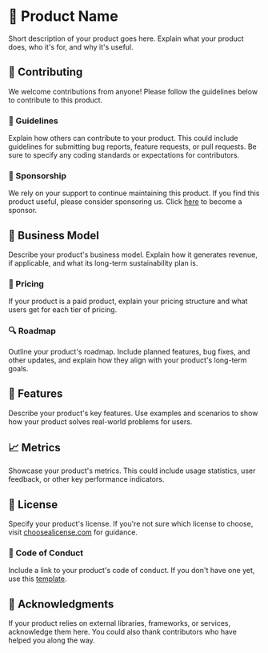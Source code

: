 # 🚀 Product Name

Short description of your product goes here. Explain what your product does, who it's for, and why it's useful.

## 🤝 Contributing

We welcome contributions from anyone! Please follow the guidelines below to contribute to this product.

### 📜 Guidelines

Explain how others can contribute to your product. This could include guidelines for submitting bug reports, feature requests, or pull requests. Be sure to specify any coding standards or expectations for contributors.

### 🎁 Sponsorship

We rely on your support to continue maintaining this product. If you find this product useful, please consider sponsoring us. Click [here](https://www.github.com/sponsor/yourusername) to become a sponsor.

## 💼 Business Model

Describe your product's business model. Explain how it generates revenue, if applicable, and what its long-term sustainability plan is.

### 💸 Pricing

If your product is a paid product, explain your pricing structure and what users get for each tier of pricing.

### 🔍 Roadmap

Outline your product's roadmap. Include planned features, bug fixes, and other updates, and explain how they align with your product's long-term goals.

## 🎉 Features

Describe your product's key features. Use examples and scenarios to show how your product solves real-world problems for users.

## 📈 Metrics

Showcase your product's metrics. This could include usage statistics, user feedback, or other key performance indicators.

## 📄 License

Specify your product's license. If you're not sure which license to choose, visit [choosealicense.com](https://choosealicense.com/) for guidance. 

### 🤝 Code of Conduct

Include a link to your product's code of conduct. If you don't have one yet, use this [template](https://www.contributor-covenant.org/version/2/0/code_of_conduct/). 

## 🙏 Acknowledgments

If your product relies on external libraries, frameworks, or services, acknowledge them here. You could also thank contributors who have helped you along the way.
